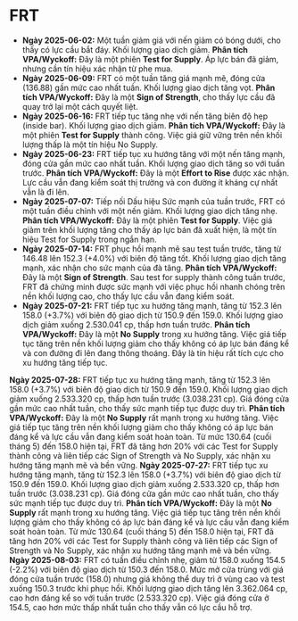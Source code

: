 # FRT

- **Ngày 2025-06-02:** Một tuần giảm giá với nến giảm có bóng dưới, cho thấy có lực cầu bắt đáy. Khối lượng giao dịch giảm. **Phân tích VPA/Wyckoff:** Đây là một phiên **Test for Supply**. Áp lực bán đã giảm, nhưng cần tín hiệu xác nhận từ phe mua.
- **Ngày 2025-06-09:** FRT có một tuần tăng giá mạnh mẽ, đóng cửa (136.88) gần mức cao nhất tuần. Khối lượng giao dịch tăng vọt. **Phân tích VPA/Wyckoff:** Đây là một **Sign of Strength**, cho thấy lực cầu đã quay trở lại một cách quyết liệt.
- **Ngày 2025-06-16:** FRT tiếp tục tăng nhẹ với nến tăng biên độ hẹp (inside bar). Khối lượng giao dịch giảm. **Phân tích VPA/Wyckoff:** Đây là một phiên **Test for Supply** thành công. Việc giá giữ vững trên nền khối lượng thấp là một tín hiệu No Supply.
- **Ngày 2025-06-23:** FRT tiếp tục xu hướng tăng với một nến tăng mạnh, đóng cửa gần mức cao nhất tuần. Khối lượng giao dịch tăng so với tuần trước. **Phân tích VPA/Wyckoff:** Đây là một **Effort to Rise** được xác nhận. Lực cầu vẫn đang kiểm soát thị trường và con đường ít kháng cự nhất vẫn là đi lên.
- **Ngày 2025-07-07:** Tiếp nối Dấu hiệu Sức mạnh của tuần trước, FRT có một tuần điều chỉnh với một nến giảm. Khối lượng giao dịch tăng nhẹ. **Phân tích VPA/Wyckoff:** Đây là một phiên **Test for Supply**. Việc giá giảm trên khối lượng tăng cho thấy áp lực bán đã xuất hiện, là một tín hiệu Test for Supply trong ngắn hạn.
- **Ngày 2025-07-14:** FRT phục hồi mạnh mẽ sau test tuần trước, tăng từ 146.48 lên 152.3 (+4.0%) với biên độ tăng tốt. Khối lượng giao dịch tăng mạnh, xác nhận cho sức mạnh của đà tăng. **Phân tích VPA/Wyckoff:** Đây là một **Sign of Strength**. Sau test for supply thành công tuần trước, FRT đã chứng minh được sức mạnh với việc phục hồi nhanh chóng trên nền khối lượng cao, cho thấy lực cầu vẫn đang kiểm soát.
- **Ngày 2025-07-21:** FRT tiếp tục xu hướng tăng mạnh, tăng từ 152.3 lên 158.0 (+3.7%) với biên độ giao dịch từ 150.9 đến 159.0. Khối lượng giao dịch giảm xuống 2.530.041 cp, thấp hơn tuần trước. **Phân tích VPA/Wyckoff:** Đây là một **No Supply** trong xu hướng tăng. Việc giá tiếp tục tăng trên nền khối lượng giảm cho thấy không có áp lực bán đáng kể và con đường đi lên đang thông thoáng. Đây là tín hiệu rất tích cực cho xu hướng tăng tiếp tục.


**Ngày 2025-07-28:** FRT tiếp tục xu hướng tăng mạnh, tăng từ 152.3 lên 158.0 (+3.7%) với biên độ giao dịch từ 150.9 đến 159.0. Khối lượng giao dịch giảm xuống 2.533.320 cp, thấp hơn tuần trước (3.038.231 cp). Giá đóng cửa gần mức cao nhất tuần, cho thấy sức mạnh tiếp tục được duy trì. **Phân tích VPA/Wyckoff:** Đây là một **No Supply** rất mạnh trong xu hướng tăng. Việc giá tiếp tục tăng trên nền khối lượng giảm cho thấy không có áp lực bán đáng kể và lực cầu vẫn đang kiểm soát hoàn toàn. Từ mức 130.64 (cuối tháng 5) đến 158.0 hiện tại, FRT đã tăng hơn 20% với các Test for Supply thành công và liên tiếp các Sign of Strength và No Supply, xác nhận xu hướng tăng mạnh mẽ và bền vững.
**Ngày 2025-07-27:** FRT tiếp tục xu hướng tăng mạnh, tăng từ 152.3 lên 158.0 (+3.7%) với biên độ giao dịch từ 150.9 đến 159.0. Khối lượng giao dịch giảm xuống 2.533.320 cp, thấp hơn tuần trước (3.038.231 cp). Giá đóng cửa gần mức cao nhất tuần, cho thấy sức mạnh tiếp tục được duy trì. **Phân tích VPA/Wyckoff:** Đây là một **No Supply** rất mạnh trong xu hướng tăng. Việc giá tiếp tục tăng trên nền khối lượng giảm cho thấy không có áp lực bán đáng kể và lực cầu vẫn đang kiểm soát hoàn toàn. Từ mức 130.64 (cuối tháng 5) đến 158.0 hiện tại, FRT đã tăng hơn 20% với các Test for Supply thành công và liên tiếp các Sign of Strength và No Supply, xác nhận xu hướng tăng mạnh mẽ và bền vững.
**Ngày 2025-08-03:** FRT có tuần điều chỉnh nhẹ, giảm từ 158.0 xuống 154.5 (-2.2%) với biên độ giao dịch từ 150.3 đến 158.0. Mức mở cửa trùng với giá đóng cửa tuần trước (158.0) nhưng giá không thể duy trì ở vùng cao và test xuống 150.3 trước khi phục hồi. Khối lượng giao dịch tăng lên 3.362.064 cp, cao hơn đáng kể so với tuần trước (2.533.320 cp). Việc giá đóng cửa ở 154.5, cao hơn mức thấp nhất tuần cho thấy vẫn có lực cầu hỗ trợ.
